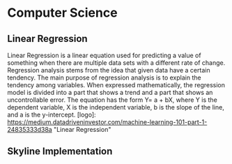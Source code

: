 # Computer Science

## Linear Regression
Linear Regression is a linear equation used for predicting a value of something when there are multiple data sets with a different rate of change. Regression analysis stems from the idea that given data have a certain tendency. The main purpose of regression analysis is to explain the tendency among variables. When expressed mathematically, the regression model is divided into a part that shows a trend and a part that shows an uncontrollable error. The equation has the form Y= a + bX, where Y is the dependent variable, X is the independent variable, b is the slope of the line, and a is the y-intercept. 
[logo]: https://medium.datadriveninvestor.com/machine-learning-101-part-1-24835333d38a "Linear Regression"
## Skyline Implementation
